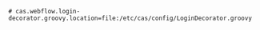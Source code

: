 ```properties
# cas.webflow.login-decorator.groovy.location=file:/etc/cas/config/LoginDecorator.groovy
```
